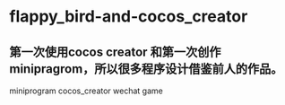 # flappy_bird-and-cocos_creator
## 第一次使用cocos creator 和第一次创作minipragrom，所以很多程序设计借鉴前人的作品。

miniprogram cocos_creator wechat  game
